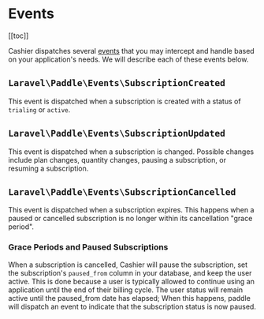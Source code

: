 # Events

[[toc]]

Cashier dispatches several [events](https://laravel.com/docs/events) that you may intercept and handle based on your application's needs. We will describe each of these events below.

## `Laravel\Paddle\Events\SubscriptionCreated`

This event is dispatched when a subscription is created with a status of `trialing` or `active`.

## `Laravel\Paddle\Events\SubscriptionUpdated`

This event is dispatched when a subscription is changed. Possible changes include plan changes, quantity changes, pausing a subscription, or resuming a subscription.

## `Laravel\Paddle\Events\SubscriptionCancelled`

This event is dispatched when a subscription expires. This happens when a paused or cancelled subscription is no longer within its cancellation "grace period".

### Grace Periods and Paused Subscriptions

When a subscription is cancelled, Cashier will pause the subscription, set the subscription's `paused_from` column in your database, and keep the user active. This is done because a user is typically allowed to continue using an application until the end of their billing cycle. The user status will remain active until the paused_from date has elapsed; When this happens, paddle will dispatch an event to indicate that the subscription status is now paused.
